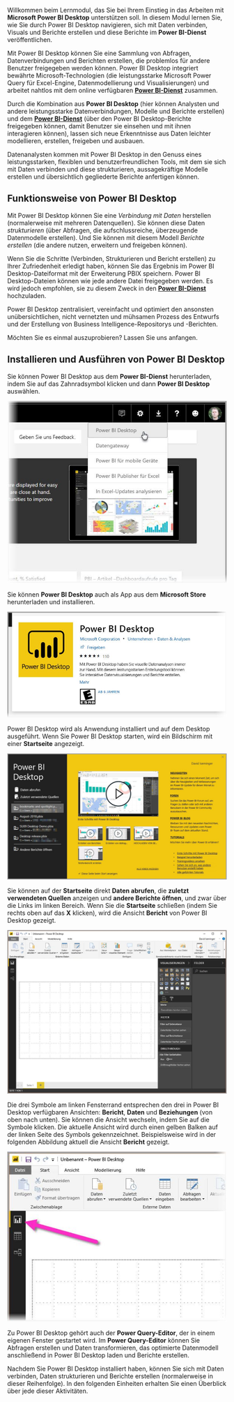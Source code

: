 Willkommen beim Lernmodul, das Sie bei Ihrem Einstieg in das Arbeiten mit **Microsoft Power BI Desktop** unterstützen soll. In diesem Modul lernen Sie, wie Sie durch Power BI Desktop navigieren, sich mit Daten verbinden, Visuals und Berichte erstellen und diese Berichte im **Power BI-Dienst** veröffentlichen.

Mit Power BI Desktop können Sie eine Sammlung von Abfragen, Datenverbindungen und Berichten erstellen, die problemlos für andere Benutzer freigegeben werden können. Power BI Desktop integriert bewährte Microsoft-Technologien (die leistungsstarke Microsoft Power Query für Excel-Engine, Datenmodellierung und Visualisierungen) und arbeitet nahtlos mit dem online verfügbaren [**Power BI-Dienst**](https://app.powerbi.com/) zusammen.

Durch die Kombination aus **Power BI Desktop** (hier können Analysten und andere leistungsstarke Datenverbindungen, Modelle und Berichte erstellen) und dem [**Power BI-Dienst**](https://app.powerbi.com/) (über den Power BI Desktop-Berichte freigegeben können, damit Benutzer sie einsehen und mit ihnen interagieren können), lassen sich neue Erkenntnisse aus Daten leichter modellieren, erstellen, freigeben und ausbauen.

Datenanalysten kommen mit Power BI Desktop in den Genuss eines leistungsstarken, flexiblen und benutzerfreundlichen Tools, mit dem sie sich mit Daten verbinden und diese strukturieren, aussagekräftige Modelle erstellen und übersichtlich gegliederte Berichte anfertigen können.

## <a name="how-power-bi-desktop-works"></a>Funktionsweise von Power BI Desktop
Mit Power BI Desktop können Sie eine *Verbindung mit Daten* herstellen (normalerweise mit mehreren Datenquellen). Sie können diese Daten *strukturieren* (über Abfragen, die aufschlussreiche, überzeugende Datenmodelle erstellen). Und Sie können mit diesem Modell *Berichte erstellen* (die andere nutzen, erweitern und freigeben können).

Wenn Sie die Schritte (Verbinden, Strukturieren und Bericht erstellen) zu Ihrer Zufriedenheit erledigt haben, können Sie das Ergebnis im Power BI Desktop-Dateiformat mit der Erweiterung PBIX speichern. Power BI Desktop-Dateien können wie jede andere Datei freigegeben werden. Es wird jedoch empfohlen, sie zu diesem Zweck in den [**Power BI-Dienst**](https://preview.powerbi.com/) hochzuladen. 

Power BI Desktop zentralisiert, vereinfacht und optimiert den ansonsten unübersichtlichen, nicht vernetzten und mühsamen Prozess des Entwurfs und der Erstellung von Business Intelligence-Repositorys und -Berichten.

Möchten Sie es einmal auszuprobieren? Lassen Sie uns anfangen.

## <a name="install-and-run-power-bi-desktop"></a>Installieren und Ausführen von Power BI Desktop
Sie können Power BI Desktop aus dem **Power BI-Dienst** herunterladen, indem Sie auf das Zahnradsymbol klicken und dann **Power BI Desktop** auswählen.

![Installieren von Power BI Desktop aus dem Power BI-Dienst](../media/pbid-intro_01.jpg)

Sie können **Power BI Desktop** auch als App aus dem **Microsoft Store** herunterladen und installieren.

![Installieren von Power BI Desktop aus dem Microsoft Store](../media/pbid-intro_02.jpg)

Power BI Desktop wird als Anwendung installiert und auf dem Desktop ausgeführt. Wenn Sie Power BI Desktop starten, wird ein Bildschirm mit einer **Startseite** angezeigt.

![Power BI Desktop wird als Anwendung ausgeführt](../media/pbid-intro_03.jpg)

Sie können auf der **Startseite** direkt **Daten abrufen**, die **zuletzt verwendeten Quellen** anzeigen und **andere Berichte öffnen**, und zwar über die Links im linken Bereich. Wenn Sie die **Startseite** schließen (indem Sie rechts oben auf das **X** klicken), wird die Ansicht **Bericht** von Power BI Desktop gezeigt.

![Leerer Power BI Desktop-Zeichenbereich](../media/pbid-intro_04.jpg)

Die drei Symbole am linken Fensterrand entsprechen den drei in Power BI Desktop verfügbaren Ansichten: **Bericht**, **Daten** und **Beziehungen** (von oben nach unten). Sie können die Ansicht wechseln, indem Sie auf die Symbole klicken. Die aktuelle Ansicht wird durch einen gelben Balken auf der linken Seite des Symbols gekennzeichnet. Beispielsweise wird in der folgenden Abbildung aktuell die Ansicht **Bericht** gezeigt.

![Drei verschiedene Ansichten in Power BI Desktop](../media/pbid-intro_05.jpg)

Zu Power BI Desktop gehört auch der **Power Query-Editor**, der in einem eigenen Fenster gestartet wird. Im **Power Query-Editor** können Sie Abfragen erstellen und Daten transformieren, das optimierte Datenmodell anschließend in Power BI Desktop laden und Berichte erstellen.

Nachdem Sie Power BI Desktop installiert haben, können Sie sich mit Daten verbinden, Daten strukturieren und Berichte erstellen (normalerweise in dieser Reihenfolge). In den folgenden Einheiten erhalten Sie einen Überblick über jede dieser Aktivitäten.
